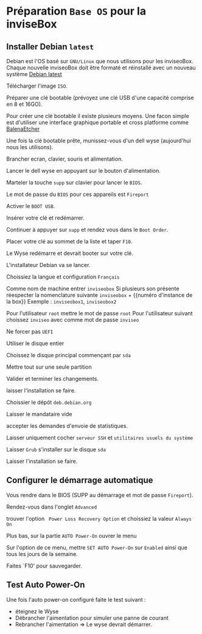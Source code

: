 # Préparation `Base OS` pour la inviseBox

## Installer Debian `latest`

Debian est l'OS basé sur `GNU/Linux` que nous utilisons pour les inviseoBox.
Chaque nouvelle inviseoBox doit être formaté et réinstallé avec un nouveau système [Debian latest](https://www.debian.org/download)

Télécharger l'image `ISO`.

Préparer une clé bootable (prévoyez une clé USB d'une capacité comprise en 8 et 16GO).

Pour créer une clé bootable il existe plusieurs moyens.
Une facon simple est d'utiliser une interface graphique portable et cross platforme comme [BalenaEtcher](https://etcher.balena.io/)

Une fois la clé bootable prête, munissez-vous d'un dell wyse (aujourd'hui nous les utilisons).

Brancher ecran, clavier, souris et alimentation.

Lancer le dell wyse en appuyant sur le bouton d'alimentation.

Marteler la touche `supp` sur clavier pour lancer le `BIOS`.

Le mot de passe du `BIOS` pour ces appareils est `Fireport`

Activer le `BOOT USB`.

Insérer votre clé et redémarrer.

Continuer à appuyer sur `supp` et rendez vous dans le `Boot Order`.

Placer votre clé au sommet de la liste et taper `F10`.

Le Wyse redémarre et devrait booter sur votre clé.

L'installateur Debian va se lancer.

Choissiez la langue et configuration `Français`

Comme nom de machine entrer `inviseobox` Si plusieurs son présente réespecter la nomenclature suivante `inviseobox` + {{numéro d'instance de la box}}
Exemple : `inviseobox1`, `inviseobox2`

Pour l'utilisateur `root` mettre le mot de passe `root`
Pour l'utilisateur suivant choissez `inviseo` avec comme mot de passe `inviseo`

Ne forcer pas `UEFI`

Utiliser le disque entier

Choissez le disque principal commençant par `sda`

Mettre tout sur une seule partition

Valider et terminer les changements.

laisser l'installation se faire.

Choissier le dépôt `deb.debian.org`

Laisser le mandataire vide

accepter les demandes d'envoie de statistiques.

Laisser uniquement cocher `serveur SSH` et `utilitaires usuels du système`

Laisser `Grub` s'installer sur le disque `sda`

Laisser l'installation se faire.

## Configurer le démarrage automatique

Vous rendre dans le BIOS (SUPP au démarrage et mot de passe `Fireport`).

Rendez-vous dans l'onglet `Advanced`

trouver l'option ` Power Loss Recovery Option` et choissiez la valeur `Always On`

Plus bas, sur la partie `AUTO Power-On` ouvrer le menu

Sur l'option de ce menu, mettre `SET AUTO Power-On` sur `Enabled` ainsi que tous les jours de la semaine.

Faites `F10' pour sauvegarder.


## Test Auto Power-On

Une fois l'auto power-on configuré faite le test suivant : 
- éteignez le Wyse
- Débrancher l'aimentation pour simuler une panne de courant
- Rebrancher l'aimentation
=> Le wyse devrait démarrer.


